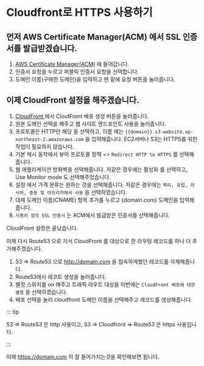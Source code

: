 # Cloudfront로 HTTPS 사용하기

## 먼저 AWS Certificate Manager(ACM) 에서 SSL 인증서를 발급받겠습니다.

1. <a href="https://ap-northeast-2.console.aws.amazon.com/acm/home?region=ap-northeast-2#/welcome" target="_blank" > AWS Certificate Manager(ACM)</a> 에 들어갑니다.
2. 인증서 요청을 누르고 퍼블릭 인증서 요청을 선택합니다.
3. 도메인 이름(구매한 도메인)을 입력하고 맨 밑에 요청 버튼을 눌러줍니다.

## 이제 CloudFront 설정을 해주겠습니다.

1. <a href="https://us-east-1.console.aws.amazon.com/cloudfront/v3/home?region=ap-northeast-2#/welcome" target="_blank"> CloudFront </a> 에서 CloutFront 배포 생성 버튼을 눌러줍니다.
2. 원본 도메인 선택을 해주고 웹 사이트 엔드포인트 사용을 눌러줍니다.
3. 프로토콜은 HTTP만 해당 을 선택하고, 이름 에는 `{{domain}}.s3-website.ap-northeast-2.amazonaws.com` 을 입력해줍니다. EC2서버나 S3는 HTTPS를 위한 작업이 필요하지 않습니다.
4. 기본 캐시 동작에서 뷰어 프로토콜 정책 => `Redirect HTTP to HTTPS` 를 선택해줍니다.
5. 웹 애플리케이션 방화벽을 선택해줍니다. 저같은 경우에는 활성화 를 선택하고, Use Monitor mode 도 선택해주었습니다.
6. 설정 에서 가격 분류는 원하는 것을 선택해줍니다. 저같은 경우에는 `북미, 유럽, 아시아, 중동 및 아프리카에서 사용` 을 선택하였습니다.
7. 대체 도메인 이름(CNAME) 항목 추가를 누르고 {domain.com} 도메인을 입력해줍니다.
8. `사용자 정의 SSL 인증서` 는 ACM에서 발급받은 인증서를 선택해줍니다.

CloudFront 설정은 끝났습니다.

이제 다시 Route53 으로 가서 CloudFront 를 대상으로 한 라우팅 레코드를 하나 더 추가해주겠습니다.

1. S3 => Route53 으로 http://domain.com 을 접속하게했던 레코드를 삭제해줍니다.
2. Route53에서 레코트 생성을 눌러줍니다.
3. 별칭 스위치를 on 해주고 트래픽 라우트 대상을 이번에는 `CloudFront 배포에 대한 별칭` 을 선택하겠습니다.
4. 배포 선택을 눌러 cloudfront 도메인 이름을 선택해주고 레코드를 생성해줍니다.

::: tip

S3 => Route53 은 http 사용이고,
S3 => Cloudfront => Route53 은 https 사용입니다.

:::

이제 https://domain.com 이 잘 들어가지는것을 확인해보면 됩니다.
